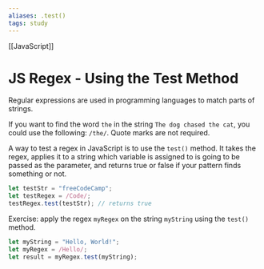 ```yaml
---
aliases: .test()
tags: study
---
```

[[JavaScript]]
# JS Regex - Using the Test Method
Regular expressions are used in programming languages to match parts of strings.

If you want to find the word `the` in the string `The dog chased the cat`, you could use the following: `/the/`. Quote marks are not required.

A way to test a regex in JavaScript is to use the `test()` method. It takes the regex, applies it to a string which variable is assigned to is going to be passed as the parameter, and returns true or false if your pattern finds something or not.

```js
let testStr = "freeCodeCamp";
let testRegex = /Code/;
testRegex.test(testStr); // returns true
```

Exercise: apply the regex `myRegex` on the string `myString` using the `test()` method.

```js
let myString = "Hello, World!";
let myRegex = /Hello/;
let result = myRegex.test(myString);
```